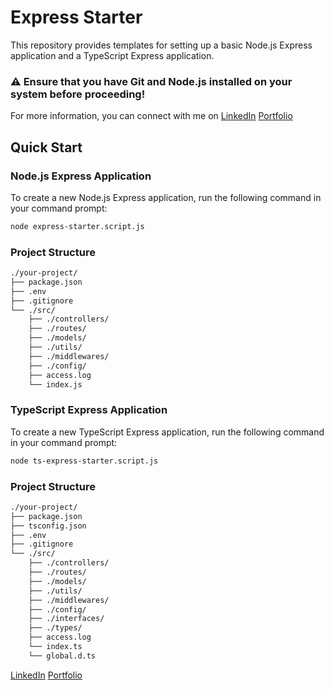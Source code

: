 # Express Starter

This repository provides templates for setting up a basic Node.js Express application and a TypeScript Express application.

### ⚠️ Ensure that you have Git and Node.js installed on your system before proceeding!

For more information, you can connect with me on [LinkedIn](https://www.linkedin.com/in/tarunjaikishan/) [Portfolio](https://tarunjaikishan.me/)

## Quick Start

### Node.js Express Application

To create a new Node.js Express application, run the following command in your command prompt:

```sh
node express-starter.script.js
```

### Project Structure

```sh
./your-project/
├── package.json
├── .env
├── .gitignore
└── ./src/
    ├── ./controllers/
    ├── ./routes/
    ├── ./models/
    ├── ./utils/
    ├── ./middlewares/
    ├── ./config/
    ├── access.log
    └── index.js
```

### TypeScript Express Application

To create a new TypeScript Express application, run the following command in your command prompt:

```sh
node ts-express-starter.script.js
```

### Project Structure

```sh
./your-project/
├── package.json
├── tsconfig.json
├── .env
├── .gitignore
└── ./src/
    ├── ./controllers/
    ├── ./routes/
    ├── ./models/
    ├── ./utils/
    ├── ./middlewares/
    ├── ./config/
    ├── ./interfaces/
    ├── ./types/
    ├── access.log
    └── index.ts
    └── global.d.ts
```

[LinkedIn](https://www.linkedin.com/in/tarunjaikishan/) [Portfolio](https://tarunjaikishan.me/)
